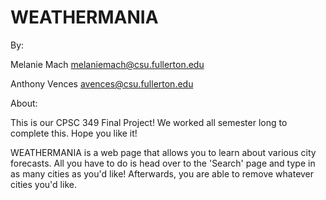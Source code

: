 # WEATHERMANIA

By: 

Melanie Mach
melaniemach@csu.fullerton.edu

Anthony Vences
avences@csu.fullerton.edu


About:

This is our CPSC 349 Final Project! We worked all semester long to complete this. Hope you like it!

WEATHERMANIA is a web page that allows you to learn about various city forecasts.  All you have to do is head over to the 'Search' page and type in as many cities as you'd like! Afterwards, you are able to remove whatever cities you'd like. 
